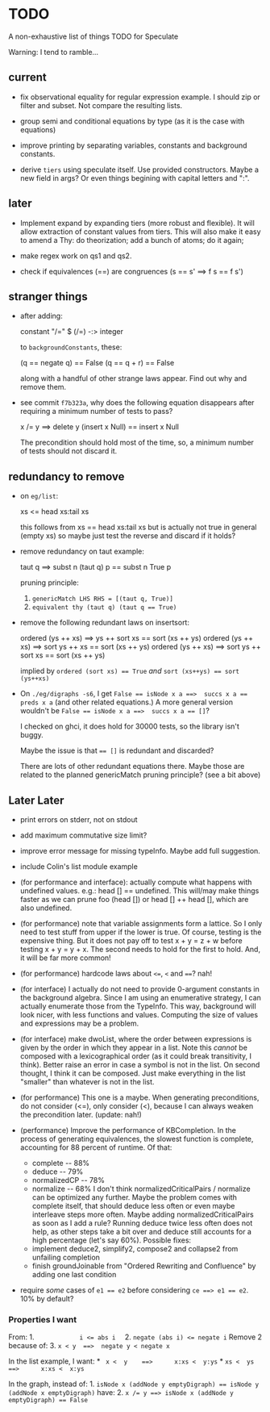 TODO
====

A non-exhaustive list of things TODO for Speculate

Warning: I tend to ramble...


current
-------

* fix observational equality for regular expression example.  I should zip or
  filter and subset.  Not compare the resulting lists.

* group semi and conditional equations by type (as it is the case with equations)

* improve printing by separating variables, constants and background constants.

* derive `tiers` using speculate itself.  Use provided constructors.
  Maybe a new field in args?  Or even things begining with capital letters and
  ":".



later
-----

* Implement expand by expanding tiers (more robust and flexible).  It
  will allow extraction of constant values from tiers.  This will also make it
  easy to amend a Thy: do theorization; add a bunch of atoms; do it again;

* make regex work on qs1 and qs2.

* check if equivalences (==) are congruences (s == s' ==> f s == f s')


stranger things
---------------

* after adding:

    constant "/=" $ (/=) -:> integer

  to `backgroundConstants`, these:

    (q == negate q) == False
       (q == q + r) == False

  along with a handful of other strange laws appear.
  Find out why and remove them.


* see commit `f7b323a`, why does the following equation disappears after
  requiring a minimum number of tests to pass?

    x /= y ==>        delete y (insert x Null) == insert x Null

  The precondition should hold most of the time, so, a minimum number of
  tests should not discard it.


redundancy to remove
--------------------

* on `eg/list`:

  xs <= head xs:tail xs

  this follows from xs == head xs:tail xs
  but is actually not true in general (empty xs)
  so maybe just test the reverse and discard if it holds?

* remove redundancy on taut example:

	taut q ==> subst n (taut q) p == subst n True p

  pruning principle:
  1. `genericMatch LHS RHS = [(taut q, True)]`
  2. `equivalent thy (taut q) (taut q == True)`

* remove the following redundant laws on insertsort:

	ordered (ys ++ xs) ==>       ys ++ sort xs == sort (xs ++ ys)
	ordered (ys ++ xs) ==>       sort ys ++ xs == sort (xs ++ ys)
	ordered (ys ++ xs) ==>  sort ys ++ sort xs == sort (xs ++ ys)

  implied by `ordered (sort xs) == True` *and* `sort (xs++ys) == sort (ys++xs)`

* On `./eg/digraphs -s6`, I get
  `False == isNode x a ==>  succs x a == preds x a`
  (and other related equations.) A more general version wouldn't be
  `False == isNode x a ==>  succs x a == []`?

  I checked on ghci, it does hold for 30000 tests, so the library isn't buggy.

  Maybe the issue is that `== []` is redundant and discarded?

  There are lots of other redundant equations there.  Maybe those are related
  to the planned genericMatch pruning principle?  (see a bit above)


Later Later
-----------

* print errors on stderr, not on stdout

* add maximum commutative size limit?

* improve error message for missing typeInfo.  Maybe add full suggestion.

* include Colin's list module example

* (for performance and interface): actually compute what happens with
  undefined values.  e.g.: head [] == undefined.  This will/may make things
  faster as we can prune foo (head []) or head [] ++ head [], which are also
  undefined.

* (for performance) note that variable assignments form a lattice.  So I only
  need to test stuff from upper if the lower is true.  Of course, testing is
  the expensive thing.  But it does not pay off to test x + y = z + w before
  testing x + y = y + x.  The second needs to hold for the first to hold.  And,
  it will be far more common!

* (for performance) hardcode laws about `<=`, `<` and `==`?  nah!

* (for interface) I actually do not need to provide 0-argument constants in the
  background algebra.  Since I am using an enumerative strategy, I can actually
  enumerate those from the TypeInfo.  This way, background will look nicer,
  with less functions and values.  Computing the size of values and expressions
  may be a problem.

* (for interface) make dwoList, where the order between expressions is given by
  the order in which they appear in a list.  Note this *cannot* be composed
  with a lexicographical order (as it could break transitivity, I think).
  Better raise an error in case a symbol is not in the list.  On second thought,
  I think it can be composed.  Just make everything in the list "smaller" than
  whatever is not in the list.

* (for performance) This one is a maybe.  When generating preconditions, do not
  consider (<=), only consider (<), because I can always weaken the
  precondition later.  (update: nah!)

* (performance) Improve the performance of KBCompletion.
  In the process of generating equivalences, the slowest function is complete,
  accounting for 88 percent of runtime.  Of that:
  - complete     -- 88%
  - deduce       -- 79%
  - normalizedCP -- 78%
  - normalize    -- 68%
  I don't think normalizedCriticalPairs / normalize can be optimized any
  further.  Maybe the problem comes with complete itself, that should deduce
  less often or even maybe interleave steps more often.  Maybe adding
  normalizedCriticalPairs as soon as I add a rule?  Running deduce twice less
  often does not help, as other steps take a bit over and deduce still accounts
  for a high percentage (let's say 60%).  Possible fixes:
  - implement deduce2, simplify2, compose2 and collapse2 from unfailing
    completion
  - finish groundJoinable from "Ordered Rewriting and Confluence" by
    adding one last condition

* require _some_ cases of `e1 == e2` before considering `ce ==> e1 == e2`.
  10% by default?


### Properties I want

From:
	1. `             i <= abs i   `
	2. `negate (abs i) <= negate i`
Remove 2 because of:
	3.  `x < y  ==>  negate y < negate x`

In the list example, I want:
	* ` x <  y    ==>      x:xs <  y:ys`
	* `xs <  ys   ==>      x:xs <  x:ys`

In the graph, instead of:
	1. `isNode x (addNode y emptyDigraph) == isNode y (addNode x emptyDigraph)`
have:
    2. `x /= y ==> isNode x (addNode y emptyDigraph) == False`
